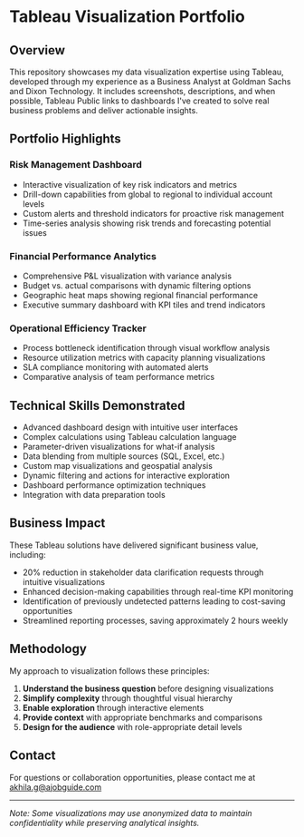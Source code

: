 # Tableau Visualization Portfolio

## Overview
This repository showcases my data visualization expertise using Tableau, developed through my experience as a Business Analyst at Goldman Sachs and Dixon Technology. It includes screenshots, descriptions, and when possible, Tableau Public links to dashboards I've created to solve real business problems and deliver actionable insights.

## Portfolio Highlights

### Risk Management Dashboard
- Interactive visualization of key risk indicators and metrics
- Drill-down capabilities from global to regional to individual account levels
- Custom alerts and threshold indicators for proactive risk management
- Time-series analysis showing risk trends and forecasting potential issues

### Financial Performance Analytics
- Comprehensive P&L visualization with variance analysis
- Budget vs. actual comparisons with dynamic filtering options
- Geographic heat maps showing regional financial performance
- Executive summary dashboard with KPI tiles and trend indicators

### Operational Efficiency Tracker
- Process bottleneck identification through visual workflow analysis
- Resource utilization metrics with capacity planning visualizations
- SLA compliance monitoring with automated alerts
- Comparative analysis of team performance metrics

## Technical Skills Demonstrated
- Advanced dashboard design with intuitive user interfaces
- Complex calculations using Tableau calculation language
- Parameter-driven visualizations for what-if analysis
- Data blending from multiple sources (SQL, Excel, etc.)
- Custom map visualizations and geospatial analysis
- Dynamic filtering and actions for interactive exploration
- Dashboard performance optimization techniques
- Integration with data preparation tools

## Business Impact
These Tableau solutions have delivered significant business value, including:
- 20% reduction in stakeholder data clarification requests through intuitive visualizations
- Enhanced decision-making capabilities through real-time KPI monitoring
- Identification of previously undetected patterns leading to cost-saving opportunities
- Streamlined reporting processes, saving approximately 2 hours weekly

## Methodology
My approach to visualization follows these principles:
1. **Understand the business question** before designing visualizations
2. **Simplify complexity** through thoughtful visual hierarchy
3. **Enable exploration** through interactive elements
4. **Provide context** with appropriate benchmarks and comparisons
5. **Design for the audience** with role-appropriate detail levels

## Contact
For questions or collaboration opportunities, please contact me at akhila.g@ajobguide.com

---

*Note: Some visualizations may use anonymized data to maintain confidentiality while preserving analytical insights.*
